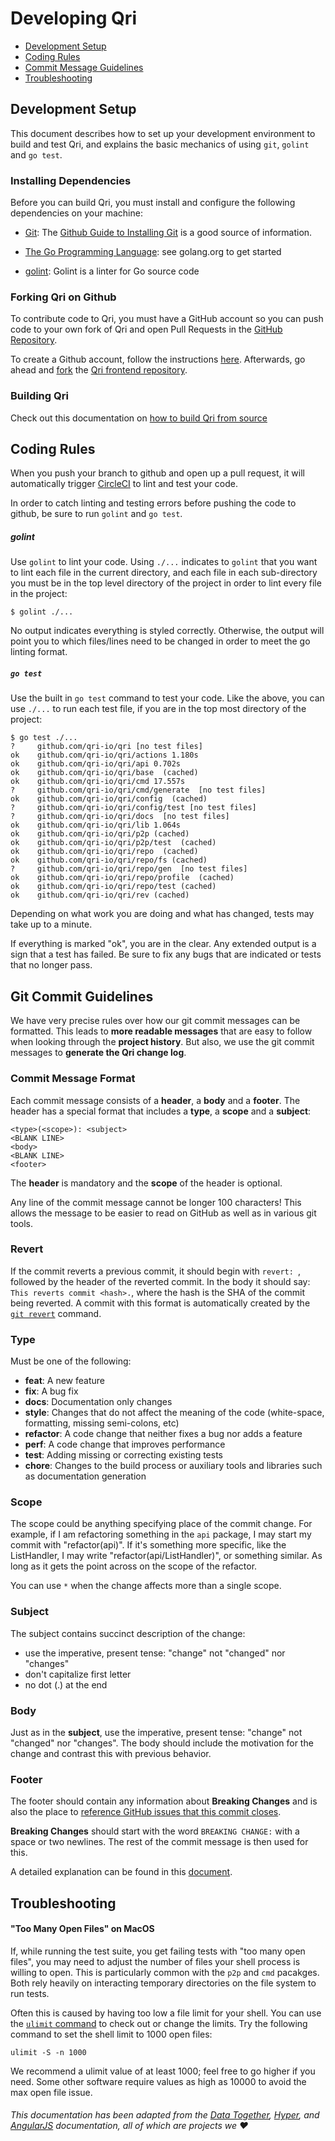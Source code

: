 # Developing Qri

* [Development Setup](#setup)
* [Coding Rules](#rules)
* [Commit Message Guidelines](#commits)
* [Troubleshooting](#troubleshooting)

## <a name="setup"></a> Development Setup

This document describes how to set up your development environment to build and test Qri, and
explains the basic mechanics of using `git`, `golint` and `go test`.

### Installing Dependencies

Before you can build Qri, you must install and configure the following dependencies on your
machine:

* [Git](http://git-scm.com/): The [Github Guide to
  Installing Git][git-setup] is a good source of information.

* [The Go Programming Language](https://golang.org): see golang.org to get started

* [golint](https://github.com/golang/lint): Golint is a linter for Go source code


### Forking Qri on Github

To contribute code to Qri, you must have a GitHub account so you can push code to your own
fork of Qri and open Pull Requests in the [GitHub Repository][github].

To create a Github account, follow the instructions [here](https://github.com/signup/free).
Afterwards, go ahead and [fork](http://help.github.com/forking) the
[Qri frontend repository][github].


### Building Qri


Check out this documentation on [how to build Qri from source](https://github.com/qri-io/qri/README.md#building-from-source)


## <a name="rules"></a> Coding Rules

When you push your branch to github and open up a pull request, it will automatically trigger  [CircleCI](https://circleci.com/about/) to lint and test your code.

In order to catch linting and testing errors before pushing the code to github, be sure to run `golint` and `go test`.

##### golint

Use `golint` to lint your code. Using `./...` indicates to `golint` that you want to lint each file in the current directory, and each file in each sub-directory you must be in the top level directory of the project in order to lint every file in the project:
```shell
$ golint ./...
```

No output indicates everything is styled correctly. Otherwise, the output will point you to which files/lines need to be changed in order to meet the go linting format.

##### `go test`

Use the built in `go test` command to test your code. Like the above, you can use `./...` to run each test file, if you are in the top most directory of the project:

```shell
$ go test ./...
?     github.com/qri-io/qri [no test files]
ok    github.com/qri-io/qri/actions 1.180s
ok    github.com/qri-io/qri/api 0.702s
ok    github.com/qri-io/qri/base  (cached)
ok    github.com/qri-io/qri/cmd 17.557s
?     github.com/qri-io/qri/cmd/generate  [no test files]
ok    github.com/qri-io/qri/config  (cached)
?     github.com/qri-io/qri/config/test [no test files]
?     github.com/qri-io/qri/docs  [no test files]
ok    github.com/qri-io/qri/lib 1.064s
ok    github.com/qri-io/qri/p2p (cached)
ok    github.com/qri-io/qri/p2p/test  (cached)
ok    github.com/qri-io/qri/repo  (cached)
ok    github.com/qri-io/qri/repo/fs (cached)
?     github.com/qri-io/qri/repo/gen  [no test files]
ok    github.com/qri-io/qri/repo/profile  (cached)
ok    github.com/qri-io/qri/repo/test (cached)
ok    github.com/qri-io/qri/rev (cached)
```

Depending on what work you are doing and what has changed, tests may take up to a minute.

If everything is marked "ok", you are in the clear. Any extended output is a sign that a test has failed. Be sure to fix any bugs that are indicated or tests that no longer pass.


## <a name="commits"></a> Git Commit Guidelines

We have very precise rules over how our git commit messages can be formatted.  This leads to **more
readable messages** that are easy to follow when looking through the **project history**.  But also,
we use the git commit messages to **generate the Qri change log**.

### Commit Message Format
Each commit message consists of a **header**, a **body** and a **footer**.  The header has a special
format that includes a **type**, a **scope** and a **subject**:

```
<type>(<scope>): <subject>
<BLANK LINE>
<body>
<BLANK LINE>
<footer>
```

The **header** is mandatory and the **scope** of the header is optional.

Any line of the commit message cannot be longer 100 characters! This allows the message to be easier
to read on GitHub as well as in various git tools.

### Revert
If the commit reverts a previous commit, it should begin with `revert: `, followed by the header
of the reverted commit.
In the body it should say: `This reverts commit <hash>.`, where the hash is the SHA of the commit
being reverted.
A commit with this format is automatically created by the [`git revert`][git-revert] command.

### Type
Must be one of the following:

* **feat**: A new feature
* **fix**: A bug fix
* **docs**: Documentation only changes
* **style**: Changes that do not affect the meaning of the code (white-space, formatting, missing
  semi-colons, etc)
* **refactor**: A code change that neither fixes a bug nor adds a feature
* **perf**: A code change that improves performance
* **test**: Adding missing or correcting existing tests
* **chore**: Changes to the build process or auxiliary tools and libraries such as documentation
  generation

### Scope
The scope could be anything specifying place of the commit change. For example, if I am refactoring something in the `api` package, I may start my commit with "refactor(api)". If it's something more specific, like the ListHandler, I may write "refactor(api/ListHandler)", or something similar. As long as it gets the point across on the scope of the refactor.

You can use `*` when the change affects more than a single scope.

### Subject
The subject contains succinct description of the change:

* use the imperative, present tense: "change" not "changed" nor "changes"
* don't capitalize first letter
* no dot (.) at the end

### Body
Just as in the **subject**, use the imperative, present tense: "change" not "changed" nor "changes".
The body should include the motivation for the change and contrast this with previous behavior.

### Footer
The footer should contain any information about **Breaking Changes** and is also the place to
[reference GitHub issues that this commit closes][closing-issues].

**Breaking Changes** should start with the word `BREAKING CHANGE:` with a space or two newlines.
The rest of the commit message is then used for this.

A detailed explanation can be found in this [document][commit-message-format].


[closing-issues]: https://help.github.com/articles/closing-issues-via-commit-messages/
[commit-message-format]: https://docs.google.com/document/d/1QrDFcIiPjSLDn3EL15IJygNPiHORgU1_OOAqWjiDU5Y/edit#
[git-revert]: https://git-scm.com/docs/git-revert
[git-setup]: https://help.github.com/articles/set-up-git
[github]: https://github.com/qri-io/frontend
[style]: https://standardjs.com
[yarn-install]: https://yarnpkg.com/en/docs/install


## <a name="troubleshooting"> Troubleshooting

#### "Too Many Open Files" on MacOS

If, while running the test suite, you get failing tests with "too many open files", you may need to adjust the number of files your shell process is willing to open. This is particularly common with the `p2p` and `cmd` pacakges. Both rely heavily on interacting temporary directories on the file system to run tests.

Often this is caused by having too low a file limit for your shell. You can use the [`ulimit` command](https://ss64.com/osx/ulimit.html) to check out or change the limits. Try the following command to set the shell limit to 1000 open files:

```
ulimit -S -n 1000
```

We recommend a ulimit value of at least 1000; feel free to go higher if you need. Some other software require values as high as 10000 to avoid the max open file issue.

###### This documentation has been adapted from the [Data Together](https://github.com/datatogether/datatogether), [Hyper](https://github.com/zeit/hyper), and [AngularJS](https://github.com/angular/angularJS) documentation, all of which are projects we :heart:
